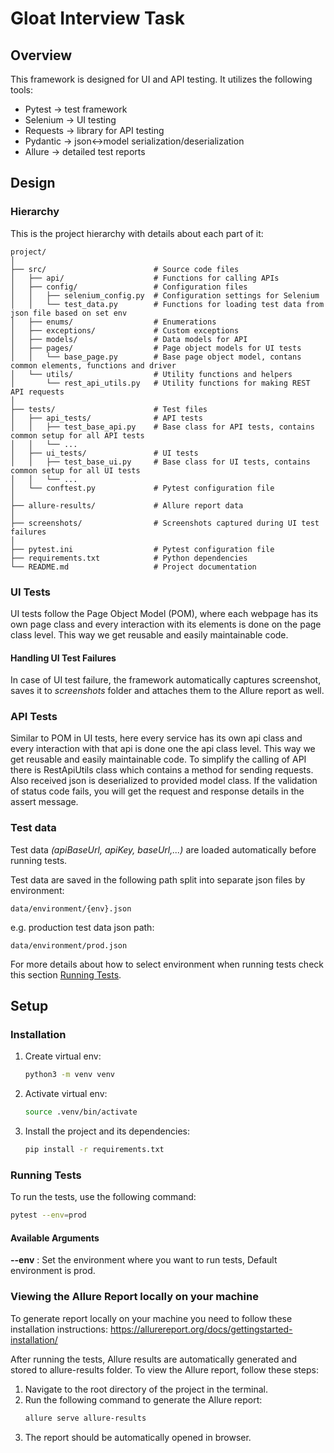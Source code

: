 # Gloat Interview Task

## Overview

This framework is designed for UI and API testing. It utilizes the following tools:

- Pytest -> test framework
- Selenium -> UI testing
- Requests -> library for API testing
- Pydantic -> json<->model serialization/deserialization
- Allure -> detailed test reports

## Design

### Hierarchy

This is the project hierarchy with details about each part of it:

```text
project/
│
├── src/                        # Source code files
│   ├── api/                    # Functions for calling APIs
│   ├── config/                 # Configuration files
│   │   ├── selenium_config.py  # Configuration settings for Selenium
│   │   └── test_data.py        # Functions for loading test data from json file based on set env
│   ├── enums/                  # Enumerations
│   ├── exceptions/             # Custom exceptions
│   ├── models/                 # Data models for API
│   ├── pages/                  # Page object models for UI tests
│   │   └── base_page.py        # Base page object model, contans common elements, functions and driver 
│   └── utils/                  # Utility functions and helpers
│       └── rest_api_utils.py   # Utility functions for making REST API requests
│
├── tests/                      # Test files
│   ├── api_tests/              # API tests
│   │   ├── test_base_api.py    # Base class for API tests, contains common setup for all API tests
│   │   └── ...                 
│   ├── ui_tests/               # UI tests
│   │   ├── test_base_ui.py     # Base class for UI tests, contains common setup for all UI tests
│   │   └── ...
│   └── conftest.py             # Pytest configuration file
│
├── allure-results/             # Allure report data
│
├── screenshots/                # Screenshots captured during UI test failures
│
├── pytest.ini                  # Pytest configuration file
├── requirements.txt            # Python dependencies
└── README.md                   # Project documentation
```

### UI Tests

UI tests follow the Page Object Model (POM), where each webpage has its own page class and every interaction with its
elements is done on the page class level. This way we get reusable and easily maintainable code.

#### Handling UI Test Failures

In case of UI test failure, the framework automatically captures screenshot, saves it to <i>screenshots</i> folder and
attaches them to the Allure report as well.

### API Tests

Similar to POM in UI tests, here every service has its own api class and every interaction with that api is done one the
api class level. This way we get reusable and easily maintainable code. To simplify the calling of API there is
RestApiUtils class which contains a method for sending requests. Also received json is deserialized to provided model
class. If the validation of status code fails, you will get the request and response details in the assert message.

### Test data

Test data <i>(apiBaseUrl, apiKey, baseUrl,...)</i> are loaded automatically before running tests.

Test data are saved in the following path split into separate json files by environment:

```
data/environment/{env}.json
```

e.g. production test data json path:

```
data/environment/prod.json
```

For more details about how to select environment when running tests check this section [Running Tests](#running-tests).

## Setup

### Installation

1. Create virtual env:

   ```bash
   python3 -m venv venv
   ```

2. Activate virtual env:

   ```bash
   source .venv/bin/activate
   ```

3. Install the project and its dependencies:

   ```bash
   pip install -r requirements.txt
   ```

### Running Tests

To run the tests, use the following command:

```bash
pytest --env=prod
```

#### Available Arguments

<b>--env</b> : Set the environment where you want to run tests, Default environment is prod.

### Viewing the Allure Report locally on your machine

To generate report locally on your machine you need to follow these installation instructions:
https://allurereport.org/docs/gettingstarted-installation/

After running the tests, Allure results are automatically generated and stored to allure-results folder.
To view the Allure report, follow these steps:

1. Navigate to the root directory of the project in the terminal.
2. Run the following command to generate the Allure report:
    ```bash
    allure serve allure-results
    ```
3. The report should be automatically opened in browser.

